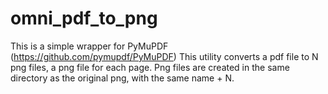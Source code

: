 # omni_pdf_to_png

This is a simple wrapper for PyMuPDF (https://github.com/pymupdf/PyMuPDF)
This utility converts a pdf file to N png files, a png file for each page.
Png files are created in the same directory as the original png, with the same name + N.
